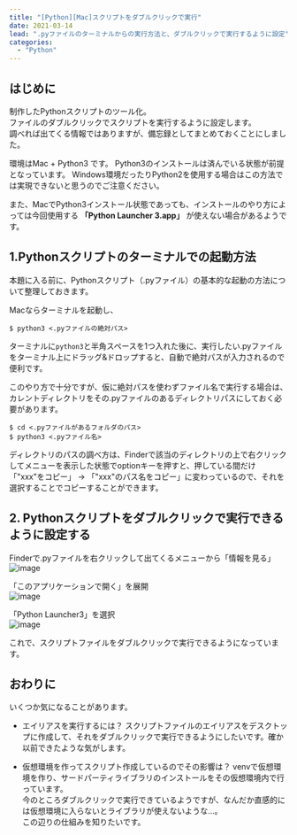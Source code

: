 ```yaml
---
title: "[Python][Mac]スクリプトをダブルクリックで実行"
date: 2021-03-14
lead: ".pyファイルのターミナルからの実行方法と、ダブルクリックで実行するように設定"
categories:
  - "Python"
---
```



## はじめに
制作したPythonスクリプトのツール化。  
ファイルのダブルクリックでスクリプトを実行するように設定します。  
調べれば出てくる情報ではありますが、備忘録としてまとめておくことにしました。

環境はMac + Python3 です。
Python3のインストールは済んでいる状態が前提となっています。
Windows環境だったりPython2を使用する場合はこの方法では実現できないと思うのでご注意ください。

また、MacでPython3インストール状態であっても、インストールのやり方によっては今回使用する **「Python Launcher 3.app」** が使えない場合があるようです。



## 1.Pythonスクリプトのターミナルでの起動方法
本題に入る前に、Pythonスクリプト（.pyファイル）の基本的な起動の方法について整理しておきます。  

Macならターミナルを起動し、
```
$ python3 <.pyファイルの絶対パス>
```

ターミナルに`python3`と半角スペースを1つ入れた後に、実行したい.pyファイルをターミナル上にドラッグ&ドロップすると、自動で絶対パスが入力されるので便利です。

このやり方で十分ですが、仮に絶対パスを使わずファイル名で実行する場合は、カレントディレクトリをその.pyファイルのあるディレクトリパスにしておく必要があります。

```
$ cd <.pyファイルがあるフォルダのパス>
$ python3 <.pyファイル名>
```

ディレクトリのパスの調べ方は、Finderで該当のディレクトリの上で右クリックしてメニューを表示した状態でoptionキーを押すと、押している間だけ「"xxx"をコピー」 -> 「"xxx"のパス名をコピー」に変わっているので、それを選択することでコピーすることができます。

## 2. Pythonスクリプトをダブルクリックで実行できるように設定する
Finderで.pyファイルを右クリックして出てくるメニューから「情報を見る」
<br>
![image](/img/posts/20210314_python_mac_scriptfile_run/1.png)

「このアプリケーションで開く」を展開
<br>
![image](/img/posts/20210314_python_mac_scriptfile_run/2.png)

「Python Launcher3」を選択
<br>
![image](/img/posts/20210314_python_mac_scriptfile_run/3.png)

これで、スクリプトファイルをダブルクリックで実行できるようになっています。


## おわりに
いくつか気になることがあります。

- エイリアスを実行するには？
スクリプトファイルのエイリアスをデスクトップに作成して、それをダブルクリックで実行できるようにしたいです。確か以前できたような気がします。

- 仮想環境を作ってスクリプト作成しているのでその影響は？
venvで仮想環境を作り、サードパーティライブラリのインストールをその仮想環境内で行っています。  
今のところダブルクリックで実行できているようですが、なんだか直感的には仮想環境に入らないとライブラリが使えないような...。  
この辺りの仕組みを知りたいです。

